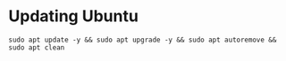 # Updating Ubuntu

```shell
sudo apt update -y && sudo apt upgrade -y && sudo apt autoremove && sudo apt clean
```
